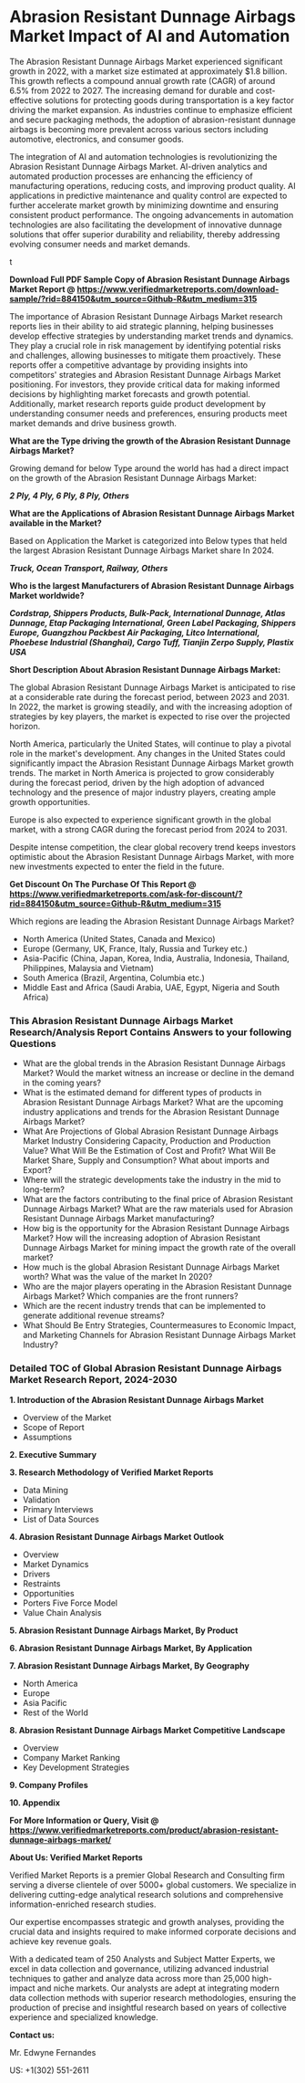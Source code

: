 <meta name="title" content="Global Abrasion Resistant Dunnage Airbags Market Impact of AI and Automation"><meta name="description" content="The Abrasion Resistant Dunnage Airbags Market experienced significant growth in 2022, with a market size estimated at approximately $1.8 billion. This growth reflects "><meta name="title" content="Abrasion Resistant Dunnage Airbags Market Size, Share, Scope, Trends, Growth, Opportunities, Analysis, Forecast"><h1>Abrasion Resistant Dunnage Airbags Market Impact of AI and Automation</h1><p>The Abrasion Resistant Dunnage Airbags Market experienced significant growth in 2022, with a market size estimated at approximately $1.8 billion. This growth reflects a compound annual growth rate (CAGR) of around 6.5% from 2022 to 2027. The increasing demand for durable and cost-effective solutions for protecting goods during transportation is a key factor driving the market expansion. As industries continue to emphasize efficient and secure packaging methods, the adoption of abrasion-resistant dunnage airbags is becoming more prevalent across various sectors including automotive, electronics, and consumer goods.</p><p>The integration of AI and automation technologies is revolutionizing the Abrasion Resistant Dunnage Airbags Market. AI-driven analytics and automated production processes are enhancing the efficiency of manufacturing operations, reducing costs, and improving product quality. AI applications in predictive maintenance and quality control are expected to further accelerate market growth by minimizing downtime and ensuring consistent product performance. The ongoing advancements in automation technologies are also facilitating the development of innovative dunnage solutions that offer superior durability and reliability, thereby addressing evolving consumer needs and market demands.</p>t</p><p id="" class=""><strong>Download Full PDF Sample Copy of Abrasion Resistant Dunnage Airbags Market Report @ <a href="https://www.verifiedmarketreports.com/download-sample/?rid=884150&utm_source=Github-R&utm_medium=315" target="_blank">https://www.verifiedmarketreports.com/download-sample/?rid=884150&utm_source=Github-R&utm_medium=315</a></strong></p><p>The importance of&nbsp;Abrasion Resistant Dunnage Airbags Market research reports lies in their ability to aid strategic planning, helping businesses develop effective strategies by understanding market trends and dynamics. They play a crucial role in risk management by identifying potential risks and challenges, allowing businesses to mitigate them proactively. These reports offer a competitive advantage by providing insights into competitors' strategies and Abrasion Resistant Dunnage Airbags Market positioning. For investors, they provide critical data for making informed decisions by highlighting market forecasts and growth potential. Additionally, market research reports guide product development by understanding consumer needs and preferences, ensuring products meet market demands and drive business growth.</p><p><strong>What are the&nbsp;Type driving the growth of the Abrasion Resistant Dunnage Airbags Market?</strong></p><p id="" class="">Growing demand for below Type around the world has had a direct impact on the growth of the Abrasion Resistant Dunnage Airbags Market:</p><em><strong>2 Ply, 4 Ply, 6 Ply, 8 Ply, Others</strong></em></p><strong>What are the&nbsp;Applications&nbsp;of Abrasion Resistant Dunnage Airbags Market available in the Market?</strong></p><p id="" class="">Based on Application the Market is categorized into Below types that held the largest Abrasion Resistant Dunnage Airbags Market share In 2024.</p><em><strong>Truck, Ocean Transport, Railway, Others</strong></em></p><strong>Who is the largest Manufacturers of Abrasion Resistant Dunnage Airbags Market worldwide?</strong></p><p><em><strong>Cordstrap, Shippers Products, Bulk-Pack, International Dunnage, Atlas Dunnage, Etap Packaging International, Green Label Packaging, Shippers Europe, Guangzhou Packbest Air Packaging, Litco International, Phoebese Industrial (Shanghai), Cargo Tuff, Tianjin Zerpo Supply, Plastix USA</strong></em></p><p id="" class=""><strong>Short Description About Abrasion Resistant Dunnage Airbags Market:</strong></p><p>The global Abrasion Resistant Dunnage Airbags Market is anticipated to rise at a considerable rate during the forecast period, between 2023 and 2031. In 2022, the market is growing steadily, and with the increasing adoption of strategies by key players, the market is expected to rise over the projected horizon.</p><p>North America, particularly the United States, will continue to play a pivotal role in the market's development. Any changes in the United States could significantly impact the Abrasion Resistant Dunnage Airbags Market growth trends. The market in North America is projected to grow considerably during the forecast period, driven by the high adoption of advanced technology and the presence of major industry players, creating ample growth opportunities.</p><p>Europe is also expected to experience significant growth in the global market, with a strong CAGR during the forecast period from 2024 to 2031.</p><p>Despite intense competition, the clear global recovery trend keeps investors optimistic about the Abrasion Resistant Dunnage Airbags Market, with more new investments expected to enter the field in the future.</p><p id="" class=""><strong>Get Discount On The Purchase Of This Report @ <a href="https://www.verifiedmarketreports.com/ask-for-discount/?rid=884150&utm_source=Github-R&utm_medium=315" target="_blank">https://www.verifiedmarketreports.com/ask-for-discount/?rid=884150&utm_source=Github-R&utm_medium=315</a></strong></p>Which regions are leading the Abrasion Resistant Dunnage Airbags Market?</p><ul><li>North America (United States, Canada and Mexico)</li><li>Europe (Germany, UK, France, Italy, Russia and Turkey etc.)</li><li>Asia-Pacific (China, Japan, Korea, India, Australia, Indonesia, Thailand, Philippines, Malaysia and Vietnam)</li><li>South America (Brazil, Argentina, Columbia etc.)</li><li>Middle East and Africa (Saudi Arabia, UAE, Egypt, Nigeria and South Africa)</li></ul><h3 id="" class="">This Abrasion Resistant Dunnage Airbags Market Research/Analysis Report Contains Answers to your following Questions</h3><ul><li>What are the global trends in the Abrasion Resistant Dunnage Airbags Market? Would the market witness an increase or decline in the demand in the coming years?</li><li>What is the estimated demand for different types of products in Abrasion Resistant Dunnage Airbags Market? What are the upcoming industry applications and trends for the Abrasion Resistant Dunnage Airbags Market?</li><li>What Are Projections of Global Abrasion Resistant Dunnage Airbags Market Industry Considering Capacity, Production and Production Value? What Will Be the Estimation of Cost and Profit? What Will Be Market Share, Supply and Consumption? What about imports and Export?</li><li>Where will the strategic developments take the industry in the mid to long-term?</li><li>What are the factors contributing to the final price of Abrasion Resistant Dunnage Airbags Market? What are the raw materials used for Abrasion Resistant Dunnage Airbags Market manufacturing?</li><li>How big is the opportunity for the Abrasion Resistant Dunnage Airbags Market? How will the increasing adoption of Abrasion Resistant Dunnage Airbags Market for mining impact the growth rate of the overall market?</li><li>How much is the global Abrasion Resistant Dunnage Airbags Market worth? What was the value of the market In 2020?</li><li>Who are the major players operating in the Abrasion Resistant Dunnage Airbags Market? Which companies are the front runners?</li><li>Which are the recent industry trends that can be implemented to generate additional revenue streams?</li><li>What Should Be Entry Strategies, Countermeasures to Economic Impact, and Marketing Channels for Abrasion Resistant Dunnage Airbags Market Industry?</li></ul><h3 id="" class="">Detailed TOC of Global Abrasion Resistant Dunnage Airbags Market Research Report, 2024-2030</h3><p id="" class=""><strong>1. Introduction of the Abrasion Resistant Dunnage Airbags Market</strong></p><ul><li>Overview of the Market</li><li>Scope of Report</li><li>Assumptions</li></ul><p id="" class=""><strong>2. Executive Summary</strong></p><p id="" class=""><strong>3. Research Methodology of Verified Market Reports</strong></p><ul><li>Data Mining</li><li>Validation</li><li>Primary Interviews</li><li>List of Data Sources</li></ul><p id="" class=""><strong>4. Abrasion Resistant Dunnage Airbags Market Outlook</strong></p><ul><li>Overview</li><li>Market Dynamics</li><li>Drivers</li><li>Restraints</li><li>Opportunities</li><li>Porters Five Force Model</li><li>Value Chain Analysis</li></ul><p id="" class=""><strong>5. Abrasion Resistant Dunnage Airbags Market, By Product</strong></p><p id="" class=""><strong>6. Abrasion Resistant Dunnage Airbags Market, By Application</strong></p><p id="" class=""><strong>7. Abrasion Resistant Dunnage Airbags Market, By Geography</strong></p><ul><li>North America</li><li>Europe</li><li>Asia Pacific</li><li>Rest of the World</li></ul><p id="" class=""><strong>8. Abrasion Resistant Dunnage Airbags Market Competitive Landscape</strong></p><ul><li>Overview</li><li>Company Market Ranking</li><li>Key Development Strategies</li></ul><p id="" class=""><strong>9. Company Profiles</strong></p><p id="" class=""><strong>10. Appendix</strong></p><p id="" class=""><strong>For More Information or Query, Visit @ <a href="https://www.verifiedmarketreports.com/product/abrasion-resistant-dunnage-airbags-market/" target="_blank">https://www.verifiedmarketreports.com/product/abrasion-resistant-dunnage-airbags-market/</a></strong></p><p id="" class=""><strong>About Us: Verified Market Reports</strong></p><p id="" class="">Verified Market Reports is a premier Global Research and Consulting firm serving a diverse clientele of over 5000+ global customers. We specialize in delivering cutting-edge analytical research solutions and comprehensive information-enriched research studies.</p><p id="" class="">Our expertise encompasses strategic and growth analyses, providing the crucial data and insights required to make informed corporate decisions and achieve key revenue goals.</p><p id="" class="">With a dedicated team of 250 Analysts and Subject Matter Experts, we excel in data collection and governance, utilizing advanced industrial techniques to gather and analyze data across more than 25,000 high-impact and niche markets. Our analysts are adept at integrating modern data collection methods with superior research methodologies, ensuring the production of precise and insightful research based on years of collective experience and specialized knowledge.</p><p id="" class=""><strong>Contact us:</strong></p><p id="" class="">Mr. Edwyne Fernandes</p><p id="" class="">US: +1(302) 551-2611</p>